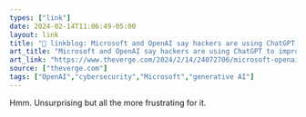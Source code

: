 ```yaml
---
types: ["link"]
date: 2024-02-14T11:06:49-05:00
layout: link
title: "🔗 linkblog: Microsoft and OpenAI say hackers are using ChatGPT to improve cyberattacks'"
art_title: "Microsoft and OpenAI say hackers are using ChatGPT to improve cyberattacks"
art_link: "https://www.theverge.com/2024/2/14/24072706/microsoft-openai-cyberattack-tools-ai-chatgpt"
source: ["theverge.com"]
tags: ["OpenAI","cybersecurity","Microsoft","generative AI"]
---
```

Hmm. Unsurprising but all the more frustrating for it.
